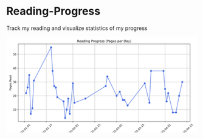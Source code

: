 # Reading-Progress
Track my reading and visualize statistics of my progress

![Reading Progress](output/reading_progress.png)
